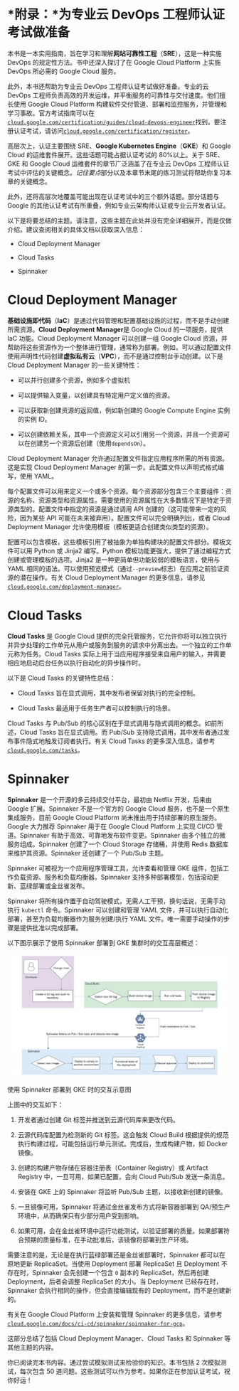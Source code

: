 # *附录：*为专业云 DevOps 工程师认证考试做准备

本书是一本实用指南，旨在学习和理解**网站可靠性工程**（**SRE**），这是一种实施 DevOps 的规定性方法。书中还深入探讨了在 Google Cloud Platform 上实施 DevOps 所必需的 Google Cloud 服务。

此外，本书还帮助为专业云 DevOps 工程师认证考试做好准备。专业的云 DevOps 工程师负责高效的开发运维，并平衡服务的可靠性与交付速度。他们擅长使用 Google Cloud Platform 构建软件交付管道、部署和监控服务，并管理和学习事故。官方考试指南可以在[`cloud.google.com/certification/guides/cloud-devops-engineer`](https://cloud.google.com/certification/guides/cloud-devops-engineer)找到。要注册认证考试，请访问[`cloud.google.com/certification/register`](https://cloud.google.com/certification/register)。

高层次上，认证主要围绕 SRE、**Google Kubernetes Engine**（**GKE**）和 Google Cloud 的运维套件展开。这些话题可能占据认证考试的 80%以上。关于 SRE、GKE 和 Google Cloud 运维套件的章节广泛涵盖了在专业云 DevOps 工程师认证考试中评估的关键概念。*记住要点*部分以及本章节末尾的练习测试将帮助你复习本章的关键概念。

此外，还将高层次地覆盖可能出现在认证考试中的三个额外话题。部分话题与 Google 的其他认证考试有所重叠，例如专业云架构师认证或专业云开发者认证。

以下是将要总结的主题。请注意，这些主题在此处并没有完全详细展开，而是仅做介绍。建议查阅相关的具体文档以获取深入信息：

+   Cloud Deployment Manager

+   Cloud Tasks

+   Spinnaker

# Cloud Deployment Manager

**基础设施即代码**（**IaC**）是通过代码管理和配置基础设施的过程，而不是手动创建所需资源。**Cloud Deployment Manager**是 Google Cloud 的一项服务，提供 IaC 功能。Cloud Deployment Manager 可以创建一组 Google Cloud 资源，并帮助将这些资源作为一个整体进行管理，通常称为部署。例如，可以通过配置文件使用声明性代码创建**虚拟私有云**（**VPC**），而不是通过控制台手动创建。以下是 Cloud Deployment Manager 的一些关键特性：

+   可以并行创建多个资源，例如多个虚拟机

+   可以提供输入变量，以创建具有特定用户定义值的资源。

+   可以获取新创建资源的返回值，例如新创建的 Google Compute Engine 实例的实例 ID。

+   可以创建依赖关系，其中一个资源定义可以引用另一个资源，并且一个资源可以在创建另一个资源后创建（使用`dependsOn`）。

Cloud Deployment Manager 允许通过配置文件指定应用程序所需的所有资源。这是实现 Cloud Deployment Manager 的第一步。此配置文件以声明式格式编写，使用 YAML。

每个配置文件可以用来定义一个或多个资源。每个资源部分包含三个主要组件：资源的名称、资源类型和资源属性。需要使用的资源属性在大多数情况下是特定于资源类型的。配置文件中指定的资源是通过调用 API 创建的（这可能带来一定的风险，因为某些 API 可能在未来被弃用）。配置文件可以完全明确列出，或者 Cloud Deployment Manager 允许使用模板（模板更适合创建类似类型的资源）。

配置可以包含模板，这些模板引用了被抽象为单独构建块的配置文件部分。模板文件可以用 Python 或 Jinja2 编写。Python 模板功能更强大，提供了通过编程方式创建或管理模板的选项。Jinja2 是一种更简单但功能较弱的模板语言，使用与 YAML 相同的语法。可以使用预览模式（通过`--preview`标志）在应用之前验证资源的潜在操作。有关 Cloud Deployment Manager 的更多信息，请参见 [`cloud.google.com/deployment-manager`](https://cloud.google.com/deployment-manager)。

# Cloud Tasks

**Cloud Tasks** 是 Google Cloud 提供的完全托管服务，它允许你将可以独立执行并异步处理的工作单元从用户或服务到服务的请求中分离出去。一个独立的工作单元称为任务。Cloud Tasks 实际上用于当应用程序接受来自用户的输入，并需要相应地启动后台任务以执行自动化的异步操作时。

以下是 Cloud Tasks 的关键特性总结：

+   Cloud Tasks 旨在显式调用，其中发布者保留对执行的完全控制。

+   Cloud Tasks 最适用于任务生产者可以控制执行的场景。

Cloud Tasks 与 Pub/Sub 的核心区别在于显式调用与隐式调用的概念。如前所述，Cloud Tasks 旨在显式调用。而 Pub/Sub 支持隐式调用，其中发布者通过发布事件隐式地触发订阅者执行。有关 Cloud Tasks 的更多深入信息，请参考 [`cloud.google.com/tasks`](https://cloud.google.com/tasks)。

# Spinnaker

**Spinnaker** 是一个开源的多云持续交付平台，最初由 Netflix 开发，后来由 Google 扩展。Spinnaker 不是一个官方的 Google Cloud 服务，也不是一个原生集成服务，目前 Google Cloud Platform 尚未推出用于持续部署的原生服务。Google 大力推荐 Spinnaker 用于在 Google Cloud Platform 上实现 CI/CD 管道。Spinnaker 有助于高效、可靠地发布软件变更。Spinnaker 由多个独立的微服务组成。Spinnaker 创建了一个 Cloud Storage 存储桶，并使用 Redis 数据库来维护其资源。Spinnaker 还创建了一个 Pub/Sub 主题。

Spinnaker 可被视为一个应用程序管理工具，允许查看和管理 GKE 组件，包括工作负载资源、服务和负载均衡器。Spinnaker 支持多种部署模型，包括滚动更新、蓝绿部署或金丝雀发布。

Spinnaker 将所有操作置于自动驾驶模式，无需人工干预，换句话说，无需手动执行 `kubectl` 命令。Spinnaker 可以创建和管理 YAML 文件，并可以执行自动化部署，甚至为负载均衡器作为服务创建/执行 YAML 文件。唯一需要手动操作的步骤是提供批准以完成部署。

以下图示展示了使用 Spinnaker 部署到 GKE 集群时的交互高层概述：

![](img/B15587_Appendix_01.jpg)

使用 Spinnaker 部署到 GKE 时的交互示意图

上图中的交互如下：

1.  开发者通过创建 Git 标签并推送到云源代码库来更改代码。

1.  云源代码库配置为检测新的 Git 标签。这会触发 Cloud Build 根据提供的规范执行构建过程，可能包括运行单元测试。完成后，生成构建产物，如 Docker 镜像。

1.  创建的构建产物存储在容器注册表（Container Registry）或 Artifact Registry 中，一旦可用，如果已配置，会向 Cloud Pub/Sub 发送一条消息。

1.  安装在 GKE 上的 Spinnaker 将监听 Pub/Sub 主题，以接收新创建的镜像。

1.  一旦镜像可用，Spinnaker 将通过金丝雀发布方式将新容器部署到 QA/预生产环境中，从而确保只有少部分用户受到影响。

1.  如果可用，会在金丝雀环境中运行功能测试，以验证部署的质量。如果部署符合预期的质量标准，在手动批准后，该镜像将部署到生产环境。

需要注意的是，无论是在执行蓝绿部署还是金丝雀部署时，Spinnaker 都可以在原地更新 ReplicaSet。当使用 Deployment 部署 ReplicaSet 且 Deployment 不存在时，Spinnaker 会先创建一个包含 `0` 副本的 ReplicaSet，然后再创建 Deployment，后者会调整 ReplicaSet 的大小。当 Deployment 已经存在时，Spinnaker 会执行相同的操作，但会直接编辑现有的 Deployment，而不是创建新的。

有关在 Google Cloud Platform 上安装和管理 Spinnaker 的更多信息，请参考 [`cloud.google.com/docs/ci-cd/spinnaker/spinnaker-for-gcp`](https://cloud.google.com/docs/ci-cd/spinnaker/spinnaker-for-gcp)。

这部分总结了包括 Cloud Deployment Manager、Cloud Tasks 和 Spinnaker 等其他主题的内容。

你已阅读完本书内容。通过尝试模拟测试来检验你的知识。本书包括 2 次模拟测试，每次包含 50 道问题。这些测试可以作为参考。如果你正在参加认证考试，祝你好运！
